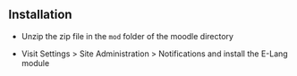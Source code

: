 Installation
------------

* Unzip the zip file in the `mod` folder of the moodle directory

* Visit Settings > Site Administration > Notifications and install the E-Lang module

